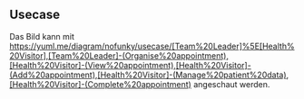 ## Usecase
Das Bild kann mit https://yuml.me/diagram/nofunky/usecase/[Team%20Leader]%5E[Health%20Visitor],[Team%20Leader]-(Organise%20appointment),[Health%20Visitor]-(View%20appointment),[Health%20Visitor]-(Add%20appointment),[Health%20Visitor]-(Manage%20patient%20data),[Health%20Visitor]-(Complete%20appointment)
angeschaut werden.